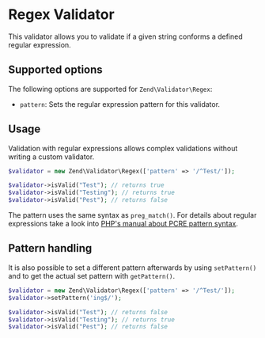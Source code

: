 # Regex Validator

This validator allows you to validate if a given string conforms a defined
regular expression.

## Supported options

The following options are supported for `Zend\Validator\Regex`:

- `pattern`: Sets the regular expression pattern for this validator.

## Usage

Validation with regular expressions allows complex validations
without writing a custom validator.

```php
$validator = new Zend\Validator\Regex(['pattern' => '/^Test/']);

$validator->isValid("Test"); // returns true
$validator->isValid("Testing"); // returns true
$validator->isValid("Pest"); // returns false
```

The pattern uses the same syntax as `preg_match()`. For details about regular
expressions take a look into [PHP's manual about PCRE pattern
syntax](http://php.net/reference.pcre.pattern.syntax).

## Pattern handling

It is also possible to set a different pattern afterwards by using
`setPattern()` and to get the actual set pattern with `getPattern()`.

```php
$validator = new Zend\Validator\Regex(['pattern' => '/^Test/']);
$validator->setPattern('ing$/');

$validator->isValid("Test"); // returns false
$validator->isValid("Testing"); // returns true
$validator->isValid("Pest"); // returns false
```

